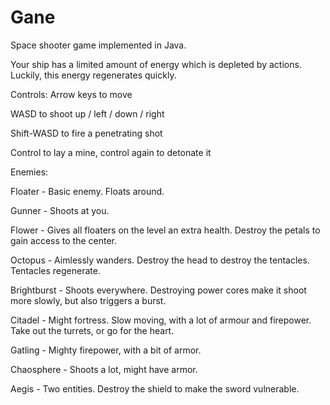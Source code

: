 # Gane
Space shooter game implemented in Java.

Your ship has a limited amount of energy which is depleted by actions. Luckily, this energy regenerates quickly.

Controls:
Arrow keys to move

WASD to shoot up / left / down / right

Shift-WASD to fire a penetrating shot

Control to lay a mine, control again to detonate it

Enemies:

Floater - Basic enemy. Floats around.

Gunner - Shoots at you.

Flower - Gives all floaters on the level an extra health. Destroy the petals to gain access to the center.

Octopus - Aimlessly wanders. Destroy the head to destroy the tentacles. Tentacles regenerate.

Brightburst - Shoots everywhere. Destroying power cores make it shoot more slowly, but also triggers a burst.

Citadel - Might fortress. Slow moving, with a lot of armour and firepower. Take out the turrets, or go for the heart.

Gatling - Mighty firepower, with a bit of armor.

Chaosphere - Shoots a lot, might have armor.

Aegis - Two entities. Destroy the shield to make the sword vulnerable.
